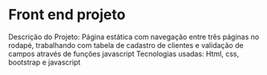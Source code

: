 # Front end projeto
Descrição do Projeto: Página estática com navegação entre três páginas no rodapé, trabalhando com tabela de cadastro de clientes e validação de campos através de funções javascript
Tecnologias usadas: Html, css, bootstrap e javascript
